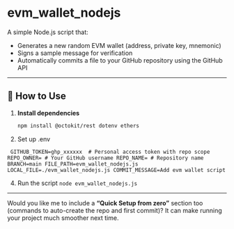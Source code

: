 # evm_wallet_nodejs

A simple Node.js script that:
- Generates a new random EVM wallet (address, private key, mnemonic)
- Signs a sample message for verification
- Automatically commits a file to your GitHub repository using the GitHub API

---

## 🪪 How to Use

1. **Install dependencies**
   ```bash
   npm install @octokit/rest dotenv ethers

2. Set up .env

`
GITHUB_TOKEN=ghp_xxxxxx  # Personal access token with repo scope
REPO_OWNER= # Your GitHub username
REPO_NAME= # Repository name
BRANCH=main
FILE_PATH=evm_wallet_nodejs.js
LOCAL_FILE=./evm_wallet_nodejs.js
COMMIT_MESSAGE=Add evm wallet script`

4. Run the script
`node evm_wallet_nodejs.js`

---

Would you like me to include a **“Quick Setup from zero”** section too (commands to auto-create the repo and first commit)? It can make running your project much smoother next time.
